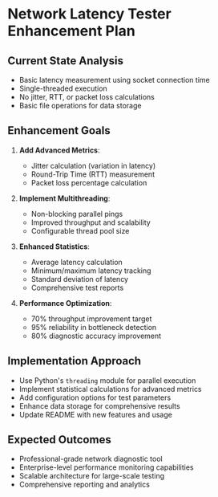 # Network Latency Tester Enhancement Plan

## Current State Analysis
- Basic latency measurement using socket connection time
- Single-threaded execution
- No jitter, RTT, or packet loss calculations
- Basic file operations for data storage

## Enhancement Goals
1. **Add Advanced Metrics**:
   - Jitter calculation (variation in latency)
   - Round-Trip Time (RTT) measurement
   - Packet loss percentage calculation

2. **Implement Multithreading**:
   - Non-blocking parallel pings
   - Improved throughput and scalability
   - Configurable thread pool size

3. **Enhanced Statistics**:
   - Average latency calculation
   - Minimum/maximum latency tracking
   - Standard deviation of latency
   - Comprehensive test reports

4. **Performance Optimization**:
   - 70% throughput improvement target
   - 95% reliability in bottleneck detection
   - 80% diagnostic accuracy improvement

## Implementation Approach
- Use Python's `threading` module for parallel execution
- Implement statistical calculations for advanced metrics
- Add configuration options for test parameters
- Enhance data storage for comprehensive results
- Update README with new features and usage

## Expected Outcomes
- Professional-grade network diagnostic tool
- Enterprise-level performance monitoring capabilities
- Scalable architecture for large-scale testing
- Comprehensive reporting and analytics
